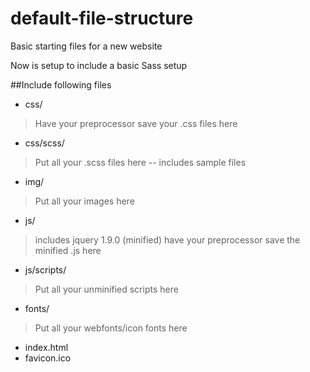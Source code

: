 default-file-structure
======================

Basic starting files for a new website

Now is setup to include a basic Sass setup

##Include following files
* css/ 
> Have your preprocessor save your .css files here

* css/scss/ 
>Put all your .scss files here -- includes sample files

* img/
>Put all your images here

* js/ 
>includes jquery 1.9.0 (minified) have your preprocessor save the minified .js here

* js/scripts/
>Put all your unminified scripts here 

* fonts/
>Put all your webfonts/icon fonts here

* index.html
* favicon.ico

